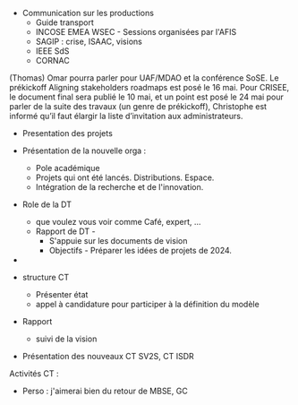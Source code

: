 - Communication sur les productions
	- Guide transport
	- INCOSE EMEA WSEC - Sessions organisées par l'AFIS
	- SAGIP : crise, ISAAC, visions
	- IEEE SdS
	- CORNAC

(Thomas) Omar pourra parler pour UAF/MDAO et la conférence SoSE. Le prékickoff Aligning stakeholders roadmaps est posé le 16 mai. Pour CRISEE, le document final sera publié le 10 mai, et un point est posé le 24 mai pour parler de la suite des travaux (un genre de prékickoff), Christophe est informé qu’il faut élargir la liste d’invitation aux administrateurs.

- Presentation des projets
- Présentation de la nouvelle orga : 
	- Pole académique
	- Projets qui ont été lancés. Distributions. Espace. 
	- Intégration de la recherche et de l'innovation.
- Role de la DT
	- que voulez vous voir comme Café, expert, ...
	- Rapport de DT - 
		- S'appuie sur les documents de vision
		- Objectifs - Préparer les idées de projets de 2024. 
- 
- structure CT
	- Présenter état
	- appel à candidature pour participer à la définition du modèle

- Rapport
	- suivi de la vision
	
- Présentation des nouveaux CT SV2S, CT ISDR

Activités CT :
- Perso : j'aimerai bien du retour de MBSE, GC

